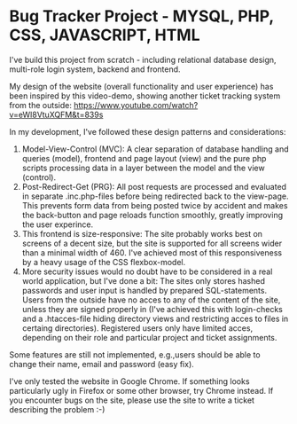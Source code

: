 # Bug Tracker Project - MYSQL, PHP, CSS, JAVASCRIPT, HTML

I've build this project from scratch - including relational database design, multi-role login system, backend and frontend.

My design of the website (overall functionality and user experience) has been inspired by this video-demo, showing another ticket tracking system from the outside: https://www.youtube.com/watch?v=eWl8VtuXQFM&t=839s

In my development, I've followed these design patterns and considerations:

1. Model-View-Control (MVC): A clear separation of database handling and queries (model), frontend and page layout (view) and the pure php scripts processing data in a layer between the model and the view (control).
2. Post-Redirect-Get (PRG): All post requests are processed and evaluated in separate .inc.php-files before being redirected back to the view-page. This prevents form data from being posted twice by accident and makes the back-button and page reloads function smoothly, greatly improving the user experince.
3. This frontend is size-responsive: The site probably works best on screens of a decent size, but the site is supported for all screens wider than a minimal width of 460. I've achieved most of this responsiveness by a heavy usage of the CSS flexbox-model.
4. More security issues would no doubt have to be considered in a real world application, but I've done a bit: The sites only stores hashed passwords and user input is handled by prepared SQL-statements. Users from the outside have no acces to any of the content of the site, unless they are signed properly in (I've achieved this with login-checks and a .htacces-file hiding directory views and restricting acces to files in certaing directories). Registered users only have limited acces, depending on their role and particular project and ticket assignments.

Some features are still not implemented, e.g.,users should be able to change their name, email and password (easy fix).

I've only tested the website in Google Chrome. If something looks particularly ugly in Firefox or some other browser, try Chrome instead. If you encounter bugs on the site, please use the site to write a ticket describing the problem :-)
